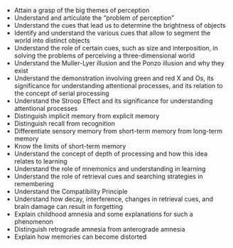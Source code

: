 
- Attain a grasp of the big themes of perception
- Understand and articulate the “problem of perception”
- Understand the cues that lead us to determine the brightness of objects
- Identify and understand the various cues that allow to segment the world into distinct objects
- Understand the role of certain cues, such as size and interposition, in solving the problems of perceiving a three-dimensional world
- Understand the Muller-Lyer illusion and the Ponzo illusion and why they exist
- Understand the demonstration involving green and red X and Os, its significance for understanding attentional processes, and its relation to the concept of serial processing
- Understand the Stroop Effect and its significance for understanding attentional processes
- Distinguish implicit memory from explicit memory
- Distinguish recall from recognition
- Differentiate sensory memory from short-term memory from long-term memory
- Know the limits of short-term memory
- Understand the concept of depth of processing and how this idea relates to learning
- Understand the role of mnemonics and understanding in learning
- Understand the role of retrieval cues and searching strategies in remembering
- Understand the Compatibility Principle
- Understand how decay, interference, changes in retrieval cues, and brain damage can result in forgetting
- Explain childhood amnesia and some explanations for such a phenomenon
- Distinguish retrograde amnesia from anterograde amnesia
- Explain how memories can become distorted